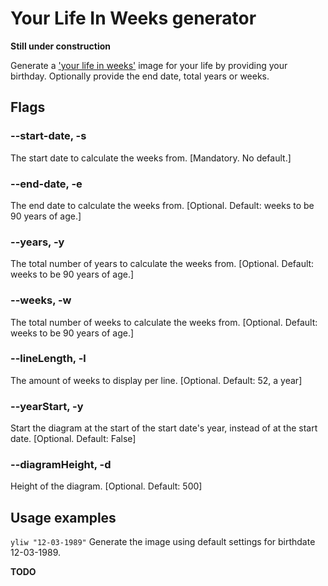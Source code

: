 # Your Life In Weeks generator

**Still under construction**

Generate a ['your life in weeks'](https://waitbutwhy.com/2014/05/life-weeks.html)
image for your life by providing your birthday. Optionally provide the end date,
total years or weeks.

## Flags
### --start-date, -s
The start date to calculate the weeks from. [Mandatory. No default.]

### --end-date, -e
The end date to calculate the weeks from. [Optional. Default: weeks to be 90 years of age.]

### --years, -y
The total number of years to calculate the weeks from. [Optional. Default: weeks to be 90 years of age.]

### --weeks, -w
The total number of weeks to calculate the weeks from. [Optional. Default: weeks to be 90 years of age.]

### --lineLength, -l
The amount of weeks to display per line. [Optional. Default: 52, a year]

### --yearStart, -y
Start the diagram at the start of the start date's year, instead of at the start date. [Optional. Default: False]

### --diagramHeight, -d
Height of the diagram. [Optional. Default: 500]


## Usage examples
`yliw "12-03-1989"` 
Generate the image using default settings for birthdate 12-03-1989.

**TODO**
